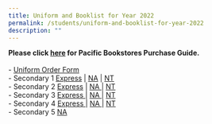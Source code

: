 ```yaml
---
title: Uniform and Booklist for Year 2022
permalink: /students/uniform-and-booklist-for-year-2022
description: ""
---
```



<p><strong>Please click&nbsp;<a href="https://canberrasec.moe.edu.sg/qql/slot/u150/2021/Students/2022/PACIFIC%20BOOKSTORES%20END%20OF%20YEAR%20PURCHASE%20GUIDE%20CBRSS.pdf" target="_blank" rel="noopener">here</a>&nbsp;for Pacific Bookstores Purchase Guide.<br /><br /></strong>-&nbsp;<a href="https://canberrasec.moe.edu.sg/qql/slot/u150/2021/Students/2022/Canberra%20Uniform%20Order%20Form%202022.pdf" target="_blank" rel="noopener">Uniform Order Form</a><br />- Secondary 1&nbsp;<a href="https://canberrasec.moe.edu.sg/qql/slot/u150/2021/Students/2022/CBRSS%20S1%20EXP.pdf" target="_blank" rel="noopener">Express</a>&nbsp;|&nbsp;<a href="https://canberrasec.moe.edu.sg/qql/slot/u150/2021/Students/2022/CBRSS%20S1%20NA.pdf" target="_blank" rel="noopener">NA</a>&nbsp;|&nbsp;<a href="https://canberrasec.moe.edu.sg/qql/slot/u150/2021/Students/2022/CBRSS%20S1%20NT.pdf" target="_blank" rel="noopener">NT</a><br />- Secondary 2&nbsp;<a href="https://canberrasec.moe.edu.sg/qql/slot/u150/2021/Students/2022/CBRSS%20S2%20EXP.pdf" target="_blank" rel="noopener">Express</a>&nbsp;|&nbsp;<a href="https://canberrasec.moe.edu.sg/qql/slot/u150/2021/Students/2022/CBRSS%20S2%20NA.pdf" target="_blank" rel="noopener">NA&nbsp;</a>|&nbsp;<a href="https://canberrasec.moe.edu.sg/qql/slot/u150/2021/Students/2022/CBRSS%20S2%20NT.pdf" target="_blank" rel="noopener">NT</a><br />- Secondary 3 <a href="https://canberrasec.moe.edu.sg/qql/slot/u150/2021/Students/2022/CBRSS%20S3%20EXP.pdf" target="_blank" rel="noopener">Express&nbsp;</a>|&nbsp;<a href="https://canberrasec.moe.edu.sg/qql/slot/u150/2021/Students/2022/CBRSS%20S3%20NA.pdf" target="_blank" rel="noopener">NA&nbsp;</a>|&nbsp;<a href="https://canberrasec.moe.edu.sg/qql/slot/u150/2021/Students/2022/CBRSS%20S3%20NT.pdf" target="_blank" rel="noopener">NT</a><br />- Secondary 4&nbsp;<a href="https://canberrasec.moe.edu.sg/qql/slot/u150/2021/Students/2022/CBRSS%20S4%20EXP.pdf" target="_blank" rel="noopener">Express&nbsp;</a>|&nbsp;<a href="https://canberrasec.moe.edu.sg/qql/slot/u150/2021/Students/2022/CBRSS%20S4%20NA.pdf" target="_blank" rel="noopener">NA&nbsp;</a>|&nbsp;<a href="https://canberrasec.moe.edu.sg/qql/slot/u150/2021/Students/2022/CBRSS%20S4%20NT.pdf" target="_blank" rel="noopener">NT</a><br />- Secondary 5&nbsp;<a href="https://canberrasec.moe.edu.sg/qql/slot/u150/2021/Students/2022/CBRSS%20S5%20NA.pdf" target="_blank" rel="noopener">NA</a></p>